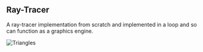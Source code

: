 ## Ray-Tracer
A ray-tracer implementation from scratch and implemented in a loop and so can function as a graphics engine.


![Triangles]()